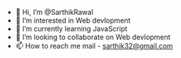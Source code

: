 - 👋 Hi, I’m @SarthikRawal
- 👀 I’m interested in Web devlopment
- 🌱 I’m currently learning JavaScript
- 💞️ I’m looking to collaborate on Web devlopment
- 📫 How to reach me mail - sarthik32@gmail.com

<!---
SarthikRawal/SarthikRawal is a ✨ special ✨ repository because its `README.md` (this file) appears on your GitHub profile.
You can click the Preview link to take a look at your changes.
--->
